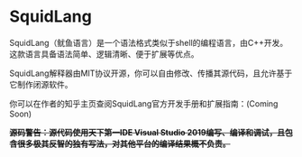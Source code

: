 # SquidLang
SquidLang（鱿鱼语言）是一个语法格式类似于shell的编程语言，由C++开发。
这款语言具备语法简单、逻辑清晰、便于扩展等优点。

SquidLang解释器由MIT协议开源，你可以自由修改、传播其源代码，且允许基于它制作闭源软件。

你可以在作者的知乎主页查阅SquidLang官方开发手册和扩展指南：(Coming Soon)

~~**源码警告：源代码使用天下第一IDE Visual Studio 2019编写、编译和调试，且包含很多极其反智的独有写法，对其他平台的编译结果概不负责。**~~
